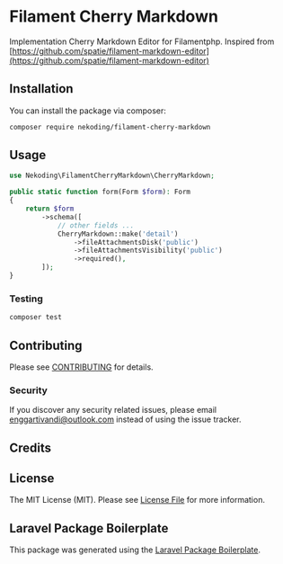 # Filament Cherry Markdown

Implementation Cherry Markdown Editor for Filamentphp. Inspired from [https://github.com/spatie/filament-markdown-editor](https://github.com/spatie/filament-markdown-editor)

## Installation

You can install the package via composer:

```bash
composer require nekoding/filament-cherry-markdown
```

## Usage

```php
use Nekoding\FilamentCherryMarkdown\CherryMarkdown;

public static function form(Form $form): Form
{
    return $form
        ->schema([
            // other fields ...
            CherryMarkdown::make('detail')
                ->fileAttachmentsDisk('public')
                ->fileAttachmentsVisibility('public')
                ->required(),
        ]);
}
```

### Testing

```bash
composer test
```

## Contributing

Please see [CONTRIBUTING](CONTRIBUTING.md) for details.

### Security

If you discover any security related issues, please email enggartivandi@outlook.com instead of using the issue tracker.

## Credits

<!-- ALL-CONTRIBUTORS-LIST:START - Do not remove or modify this section -->
<!-- prettier-ignore-start -->
<!-- markdownlint-disable -->

<!-- markdownlint-restore -->
<!-- prettier-ignore-end -->

<!-- ALL-CONTRIBUTORS-LIST:END -->

## License

The MIT License (MIT). Please see [License File](LICENSE.md) for more information.

## Laravel Package Boilerplate

This package was generated using the [Laravel Package Boilerplate](https://laravelpackageboilerplate.com).
